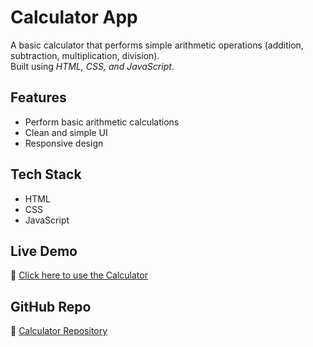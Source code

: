 # Calculator App

A basic calculator that performs simple arithmetic operations (addition, subtraction, multiplication, division).  
Built using *HTML, CSS, and JavaScript*.

## Features
- Perform basic arithmetic calculations
- Clean and simple UI
- Responsive design

## Tech Stack
- HTML  
- CSS  
- JavaScript  

## Live Demo
🔗 [Click here to use the Calculator](https://saniyasuthana25.github.io/calculator/)

## GitHub Repo
🔗 [Calculator Repository](https://github.com/Saniyasulthana25/calculator)
